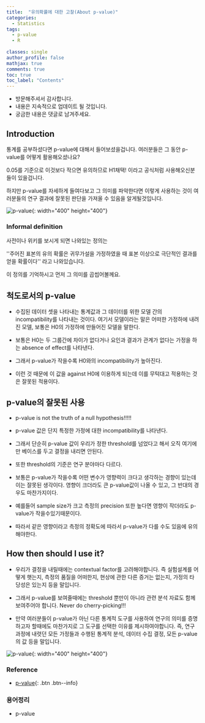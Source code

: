 ```yaml
---
title:  "유의확률에 대한 고찰(About p-value)"
categories:
  - Statistics
tags:
  - p-value
  - R
  
classes: single
author_profile: false
mathjax: true
comments: true
toc: true
toc_label: "Contents"
---
```

* 방문해주셔서 감사합니다. 
* 내용은 지속적으로 업데이트 될 것입니다.
* 궁금한 내용은 댓글로 남겨주세요. 

## Introduction

통계를 공부하셨다면 p-value에 대해서 들어보셨을겁니다. 여러분들은 그 동안 p-value를 어떻게 활용해오셨나요? 

0.05를 기준으로 이것보다 작으면 유의하므로 H1채택! 이라고 공식처럼 사용해오신분들이 있을겁니다.

하지만 p-value를 자세하게 들여다보고 그 의미를 파악한다면 이렇게 사용하는 것이 여러분들의 연구 결과에 잘못된 판단을 가져올 수 있음을 알게될것입니다.

![p-value](https://sciencebasedmedicine.org/wp-content/uploads/2017/08/p_value.png "https://sciencebasedmedicine.org/wp-content/uploads/2017/08/p_value.png"){: width="400" height="400"}

### Informal definition
사전이나 위키를 보시게 되면 나와있는 정의는 

''주어진 표본의 유의 확률은 귀무가설을 가정하였을 때 표본 이상으로 극단적인 결과를 얻을 확률이다'' 라고 나와있습니다.

이 정의를 기억하시고 먼저 그 의미를 곱씹어볼께요.

## 척도로서의 p-value

* 수집된 데이터 셋을 나타내는 통계값과 그 데이터를 위한 모델 간의 incompatibility를 나타내는 것이다. 여기서 모델이라는 말은 어떠한 가정하에 내려진 모델, 보통은 H0의 가정하에 만들어진 모델을 말한다.

* 보통은 H0는 두 그룹간에 차이가 없다거나 요인과 결과가 관계가 없다는 가정을 하는 absence of effect를 나타낸다.

* 그래서 p-value가 작을수록 H0와의 incompatibility가 높아진다.

* 이런 것 때문에 이 값을 against  H0에 이용하게 되는데 이를 무턱대고 적용하는 것은 잘못된 적용이다.

## p-value의 잘못된 사용

* p-value is not the truth of a null hypothesis!!!!!

* p-value 값은 단지 특정한 가정에 대한 incompatibility를 나타낸다.

* 그래서 단순히 p-value 값이 우리가 정한 threshold를 넘었다고 해서 오직 여기에만 베이스를 두고 결정을 내리면 안된다.

* 또한 threshold의 기준은 연구 분야마다 다르다.

* 보통은 p-value가 작을수록 어떤 변수가 영향력이 크다고 생각하는 경향이 있는데 이는 잘못된 생각이다. 영향이 크더라도 큰 p-value값이 나올 수 있고, 그 반대의 경우도 마찬가지이다.

* 예를들어 sample size가 크고 측정의 precision 또한 높다면 영향이 작더라도 p-value가 작을수있기때문이다.

* 따라서 같은 영향이라고 측정의 정확도에 따라서 p-value가 다를 수도 있음에 유의해야한다.

## How then should I use it?

* 우리가 결정을 내릴때에는 contextual factor를 고려해야합니다. 즉 실험설계를 어떻게 햇는지, 측정의 품질을 어떠한지, 현상에 관한 다른 증거는 없는지, 가정의 타당성은 있는지 등을 말입니다.

* 그래서 p-value를 보여줄때에는 threshold 뿐만이 아니라 관련 분석 자료도 함께 보여주어야 합니다. Never do cherry-picking!!!

* 만약 여러분들이 p-value가 아닌 다른 통계적 도구를 사용하여 연구의 의미를 증명하고자 할때에도 마찬가지로 그 도구를 선택한 이유를 제시하여야합니다. 즉, 연구과정에 내렷던 모든 가정들과 수행된 통계적 분석, 데이터 수집 결정, 모든 p-value의 값 등을 말입니다.

![p-value](https://upload.wikimedia.org/wikipedia/commons/thumb/3/3a/P-value_in_statistical_significance_testing.svg/400px-P-value_in_statistical_significance_testing.svg.png){: width="400" height="400"}

>
### Reference 
* [p-value](https://ko.wikipedia.org/wiki/%EC%9C%A0%EC%9D%98_%ED%99%95%EB%A5%A0){: .btn .btn--info}

>
### 용어정리 
* p-value
